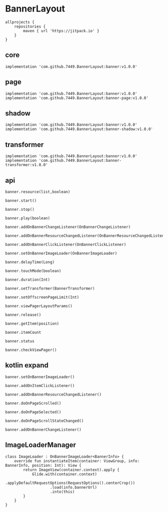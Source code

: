 # BannerLayout

	allprojects {
		repositories {
			maven { url 'https://jitpack.io' }
		}
	}

## core

    implementation 'com.github.7449.BannerLayout:banner:v1.0.0'

## page

    implementation 'com.github.7449.BannerLayout:banner:v1.0.0'
    implementation 'com.github.7449.BannerLayout:banner-page:v1.0.0'

## shadow

    implementation 'com.github.7449.BannerLayout:banner:v1.0.0'
    implementation 'com.github.7449.BannerLayout:banner-shadow:v1.0.0'

## transformer

    implementation 'com.github.7449.BannerLayout:banner:v1.0.0'
    implementation 'com.github.7449.BannerLayout:banner-transformer:v1.0.0'

## api

    banner.resource(list,boolean)
    
    banner.start()
    
    banner.stop()
    
    banner.play(boolean)
    
    banner.addOnBannerChangeListener(OnBannerChangeListener)
    
    banner.addOnBannerResourceChangedListener(OnBannerResourceChangedListener)
    
    banner.addOnBannerClickListener(OnBannerClickListener)
    
    banner.setOnBannerImageLoader(OnBannerImageLoader)
    
    banner.delayTime(Long)
    
    banner.touchMode(boolean)
    
    banner.duration(Int)
    
    banner.setTransformer(BannerTransformer)

    banner.setOffscreenPageLimit(Int)

    banner.viewPagerLayoutParams()

    banner.release()

    banner.getItem(position)

    banner.itemCount

    banner.status

    banner.checkViewPager()

## kotlin expand

    banner.setOnBannerImageLoader()

    banner.addOnItemClickListener()

    banner.addOnBannerResourceChangedListener()

    banner.doOnPageScrolled()

    banner.doOnPageSelected()

    banner.doOnPageScrollStateChanged()

    banner.addOnBannerChangeListener()

## ImageLoaderManager

    class ImageLoader : OnBannerImageLoader<BannerInfo> {
        override fun instantiateItem(container: ViewGroup, info: BannerInfo, position: Int): View {
            return ImageView(container.context).apply {
                Glide.with(container.context)
                        .applyDefaultRequestOptions(RequestOptions().centerCrop())
                        .load(info.bannerUrl)
                        .into(this)
            }
        }
    }